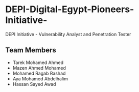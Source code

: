 # DEPI-Digital-Egypt-Pioneers-Initiative-
DEPI Initiative - Vulnerability Analyst and Penetration Tester 
## Team Members
- Tarek Mohamed Ahmed  
- Mazen Ahmed Mohamed  
- Mohamed Ragab Rashad  
- Aya Mohamed Abdelhalim
- Hassan Sayed Awad
